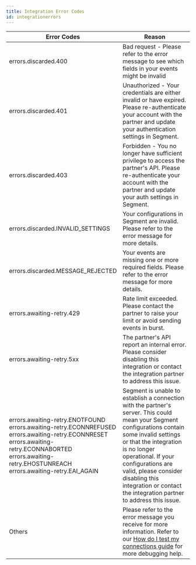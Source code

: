 ```yaml
---
title: Integration Error Codes
id: integrationerrors
---
```


| Error Codes                                                                                                                                                                                                   | Reason                                                                                                                                                                                                                                                                                                                                     |
| ---------------------------------- | ------------------------------------------------------------------------------------------------------------------------------------------------------------------------------------------------------------------------------------------------------------------------------------------------------------------------------------------ |
| errors.discarded.400               | Bad request - Please refer to the error message to see which fields in your events might be invalid                                                                                                                                                                                                                                        |
| errors.discarded.401               | Unauthorized - Your credentials are either invalid or have expired. Please re-authenticate your account with the partner and update your authentication settings in Segment.                                                                                                                                                                       |
| errors.discarded.403               | Forbidden - You no longer have sufficient privilege to access the partner's API. Please re-authenticate your account with the partner and update your auth settings in Segment.                                                                                                                                                            |
| errors.discarded.INVALID_SETTINGS  | Your configurations in Segment are invalid. Please refer to the error message for more details.                                                                                                                                                                                                                                            |
| errors.discarded.MESSAGE_REJECTED  | Your events are missing one or more required fields. Please refer to the error message for more details.                                                                                                                                                                                                                                   |
| errors.awaiting-retry.429          | Rate limit exceeded. Please contact the partner to raise your limit or avoid sending events in burst.                                                                                                                                                                                                                                      |
| errors.awaiting-retry.5xx          | The partner's API report an internal error. Please consider disabling this integration or contact the integration partner to address this issue.                                                                                                                                                                                           |
| errors.awaiting-retry.ENOTFOUND<br>errors.awaiting-retry.ECONNREFUSED <br>errors.awaiting-retry.ECONNRESET<br>errors.awaiting-retry.ECONNABORTED<br>errors.awaiting-retry.EHOSTUNREACH<br>errors.awaiting-retry.EAI_AGAIN | Segment is unable to establish a connection with the partner's server. This could mean your Segment configurations contain some invalid settings or that the integration is no longer operational.  If your configurations are valid, please consider disabling this integration or contact the integration partner to address this issue. |
| Others                             | Please refer to the error message you receive for more information. Refer to our <a href="https://segment.com/docs/guides/best-practices/how-do-I-test-my-connections/"> How do I test my connections guide</a> for more debugging help.

